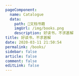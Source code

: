 ```yaml
---
pageComponent: 
  name: Catalogue
  data: 
    path: 📖文档书籍
    imgUrl: /img/books.png
    description: 好读书，不求甚解
title: 好读书，不求甚解
date: 2020-03-11 21:50:54
permalink: /books/
sidebar: false
article: false
comment: false
editLink: false
---
```

